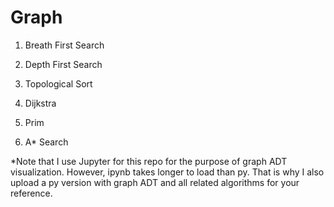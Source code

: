 # Graph

1. Breath First Search

2. Depth First Search

3. Topological Sort

4. Dijkstra

5. Prim

6. A* Search

*Note that I use Jupyter for this repo for the purpose of graph ADT visualization. However, ipynb takes longer to load than py. That is why I also upload a py version with graph ADT and all related algorithms for your reference.
